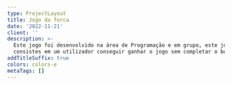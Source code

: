 ```yaml
---
type: ProjectLayout
title: Jogo da forca
date: '2022-11-21'
client: ''
description: >-
  Este jogo foi desenvolvido na área de Programação e em grupo, este jogo
  consistes em um utilizador conseguir ganhar o jogo sem completar o boneco  
addTitleSuffix: true
colors: colors-e
metaTags: []
---
```

